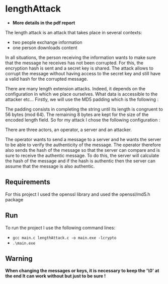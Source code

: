 # lengthAttack

* **More details in the pdf report**

The length attack is an attack that takes place in several contexts: 

* two people exchange information 
* one person downloads content

In all situations, the person receiving the information wants to make sure that the message he receives has not been corrupted. For this, the encryption hash is sent and a secret key is shared. The attack allows to corrupt the message without having access to the secret key and still have a valid hash for the corrupted message. 

There are many length extension attacks. Indeed, it depends on the configuration in which we
place ourselves. What data is accessible to the attacker etc... Firstly, we will use the MD5 padding which is the following :

The padding consists in completing the string until its length is congruent to 56 bytes (mod 64). The remaining 8 bytes are kept for the size of the encoded length field.
So for my attack I chose the following configuration :

There are three actors, an operator, a server and an attacker.

The operator wants to send a message to a server and he wants the server to be able to verify
the authenticity of the message. The operator therefore also sends the hash of the message so
that the server can compare and is sure to receive the authentic message. To do this, the server will calculate the hash of the message and if the hash is authentic then the server can assume that the message is also authentic.

## Requirements
For this project I used the openssl library and used the openssl/md5.h package

## Run 
To run the project I use the following command lines:

* `gcc main.c lengthAttack.c -o main.exe -lcrypto`
* `.\main.exe`

## Warning
**When changing the messages or keys, it is necessary to keep the '\0' at the end
It can work without but just to be sure !**